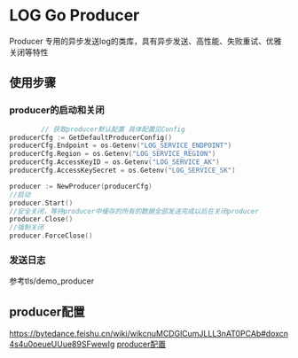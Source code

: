 # LOG Go Producer

Producer 专用的异步发送log的类库，具有异步发送、高性能、失败重试、优雅关闭等特性

## 使用步骤

### producer的启动和关闭

```go
        // 获取producer默认配置 具体配置见Config
producerCfg := GetDefaultProducerConfig()
producerCfg.Endpoint = os.Getenv("LOG_SERVICE_ENDPOINT")
producerCfg.Region = os.Getenv("LOG_SERVICE_REGION")
producerCfg.AccessKeyID = os.Getenv("LOG_SERVICE_AK")
producerCfg.AccessKeySecret = os.Getenv("LOG_SERVICE_SK")

producer := NewProducer(producerCfg)
//启动
producer.Start()
//安全关闭，等待producer中缓存的所有的数据全部发送完成以后在关闭producer
producer.Close()
//强制关闭
producer.ForceClose()
```

### 发送日志

参考tls/demo_producer

## producer配置
https://bytedance.feishu.cn/wiki/wikcnuMCDGlCumJLLL3nAT0PCAb#doxcn4s4u0oeueUUue89SFwewlg
[producer配置](https://bytedance.feishu.cn/wiki/wikcnuMCDGlCumJLLL3nAT0PCAb#doxcn4s4u0oeueUUue89SFwewlg)